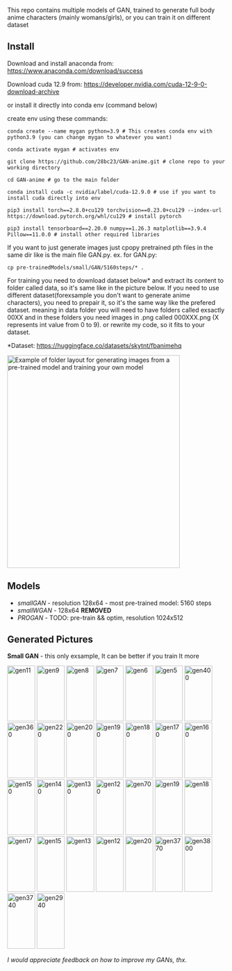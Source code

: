 This repo contains multiple models of GAN, trained to generate full body anime characters (mainly womans/girls), or you can train it on different dataset

**Install**
-
Download and install anaconda from: https://www.anaconda.com/download/success

Download cuda 12.9 from: https://developer.nvidia.com/cuda-12-9-0-download-archive

or install it directly into conda env (command below)

create env using these commands:
```
conda create --name mygan python=3.9 # This creates conda env with python3.9 (you can change mygan to whatever you want)

conda activate mygan # activates env

git clone https://github.com/28bc23/GAN-anime.git # clone repo to your working directory

cd GAN-anime # go to the main folder

conda install cuda -c nvidia/label/cuda-12.9.0 # use if you want to install cuda directly into env

pip3 install torch==2.8.0+cu129 torchvision==0.23.0+cu129 --index-url https://download.pytorch.org/whl/cu129 # install pytorch

pip3 install tensorboard==2.20.0 numpy==1.26.3 matplotlib==3.9.4 Pillow==11.0.0 # install other required libraries
```

If you want to just generate images just cpopy pretrained pth files in the same dir like is the main file GAN.py.
ex. for GAN.py:
```
cp pre-trainedModels/small/GAN/5160steps/* .
```

For training you need to download dataset below* and extract its content to folder called data, so it's same like in the picture below.
If you need to use different dataset(forexsample you don't want to generate anime characters), you need to prepair it, so it's the same way like the prefered dataset.
meaning in data folder you will need to have folders called exsactly 00XX and in these folders you need images in .png called 000XXX.png (X represents int value from 0 to 9).
or rewrite my code, so it fits to your dataset.

*Dataset: https://huggingface.co/datasets/skytnt/fbanimehq

<img width="397" height="490" alt="Example of folder layout for generating images from a pre-trained model and training your own model" src="https://github.com/user-attachments/assets/06d8a40e-814f-4be7-94c5-fd32155398b8" />

**Models**
-
- *smallGAN* - resolution 128x64 - most pre-trained model: 5160 steps
- *smallWGAN* - 128x64 **REMOVED**
- *PROGAN* - TODO: pre-train && optim, resolution 1024x512



**Generated Pictures**
-

**Small GAN** - this only exsample, It can be better if you train It more

<img width="64" height="128" alt="gen11" src="https://github.com/user-attachments/assets/e739cd49-fea8-4f23-853b-e9fb7229fb6b" />
<img width="64" height="128" alt="gen9" src="https://github.com/user-attachments/assets/2e0f14ed-ed07-4fcf-9ab4-f4d4f5505108" />
<img width="64" height="128" alt="gen8" src="https://github.com/user-attachments/assets/df5e26be-347d-4bd8-841b-2dc97d1a98a1" />
<img width="64" height="128" alt="gen7" src="https://github.com/user-attachments/assets/f167ff05-c046-4e01-86ae-e0ddcf04da7f" />
<img width="64" height="128" alt="gen6" src="https://github.com/user-attachments/assets/4e4beb86-0921-40f7-b10d-c56a0ed8bb7c" />
<img width="64" height="128" alt="gen5" src="https://github.com/user-attachments/assets/18258b49-f4c0-4c4c-9fac-9e440dd8ff4b" />
<img width="64" height="128" alt="gen400" src="https://github.com/user-attachments/assets/b69e86ba-3066-45e5-97a4-8172e5e42e27" />
<img width="64" height="128" alt="gen360" src="https://github.com/user-attachments/assets/5c620e0b-3dce-40c7-a669-c9564dded36f" />
<img width="64" height="128" alt="gen220" src="https://github.com/user-attachments/assets/fea6f5b5-30e0-48ea-ba58-e0bcd83abe01" />
<img width="64" height="128" alt="gen200" src="https://github.com/user-attachments/assets/2615f2cd-10ce-4ee7-a634-b07ace2276db" />
<img width="64" height="128" alt="gen190" src="https://github.com/user-attachments/assets/5e415bac-f1fc-4e36-aced-aa2d9432828e" />
<img width="64" height="128" alt="gen180" src="https://github.com/user-attachments/assets/0433b384-a595-4b65-b2bd-dd3f456c77fe" />
<img width="64" height="128" alt="gen170" src="https://github.com/user-attachments/assets/7a32c08c-ab05-4ef4-ba78-45747ffd9962" />
<img width="64" height="128" alt="gen160" src="https://github.com/user-attachments/assets/bc542b99-6355-4e9b-ad6b-1214fb34d8a2" />
<img width="64" height="128" alt="gen150" src="https://github.com/user-attachments/assets/90ddca5c-acd9-45a8-8f45-e3e5dfe4771b" />
<img width="64" height="128" alt="gen140" src="https://github.com/user-attachments/assets/c32a18a0-c118-4033-9cfe-0d08df5bebfd" />
<img width="64" height="128" alt="gen130" src="https://github.com/user-attachments/assets/ebd4ca36-b539-4509-87ad-0aac3561c7a7" />
<img width="64" height="128" alt="gen120" src="https://github.com/user-attachments/assets/7e63fe71-eda2-4964-a566-c1c188337309" />
<img width="64" height="128" alt="gen70" src="https://github.com/user-attachments/assets/63d6a1b4-6b9e-4601-b9fa-8798c62dd310" />
<img width="64" height="128" alt="gen19" src="https://github.com/user-attachments/assets/41db57d3-7eb2-440d-a1a8-16815bc26872" />
<img width="64" height="128" alt="gen18" src="https://github.com/user-attachments/assets/aadda9fd-5242-409a-a069-a6c78b97bdef" />
<img width="64" height="128" alt="gen17" src="https://github.com/user-attachments/assets/116d2bd5-da8f-4b80-854d-e9aeeffdfdf6" />
<img width="64" height="128" alt="gen15" src="https://github.com/user-attachments/assets/4fd48cb4-5746-47fd-96e8-a5f30fd28e21" />
<img width="64" height="128" alt="gen13" src="https://github.com/user-attachments/assets/411413e7-4cab-4adb-8533-26b8e055fa6b" />
<img width="64" height="128" alt="gen12" src="https://github.com/user-attachments/assets/17a03e08-462e-46c5-b21a-a84f46cd1cd3" />
<img width="64" height="128" alt="gen20" src="https://github.com/user-attachments/assets/e07f53b4-8576-4b19-970c-3b77906afa64" />
<img width="64" height="128" alt="gen3770" src="https://github.com/user-attachments/assets/27a9d5ef-5416-4d4c-a54d-8d0561669f4f" />
<img width="64" height="128" alt="gen3800" src="https://github.com/user-attachments/assets/0c8925f0-516f-43ab-8e32-d7d131fa1b89" />
<img width="64" height="128" alt="gen3740" src="https://github.com/user-attachments/assets/6b5026a7-830e-4651-b535-eae3bacf4792" />
<img width="64" height="128" alt="gen2940" src="https://github.com/user-attachments/assets/15da5259-4f0e-4c43-b4ea-5047cb9fc108" />

*I would appreciate feedback on how to improve my GANs, thx.*
